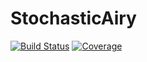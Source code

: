 # StochasticAiry

[![Build Status](https://github.com/damian-t-p/StochasticAiry.jl/actions/workflows/CI.yml/badge.svg?branch=main)](https://github.com/damian-t-p/StochasticAiry.jl/actions/workflows/CI.yml?query=branch%3Amain)
[![Coverage](https://codecov.io/gh/damian-t-p/StochasticAiry.jl/branch/main/graph/badge.svg)](https://codecov.io/gh/damian-t-p/StochasticAiry.jl)
